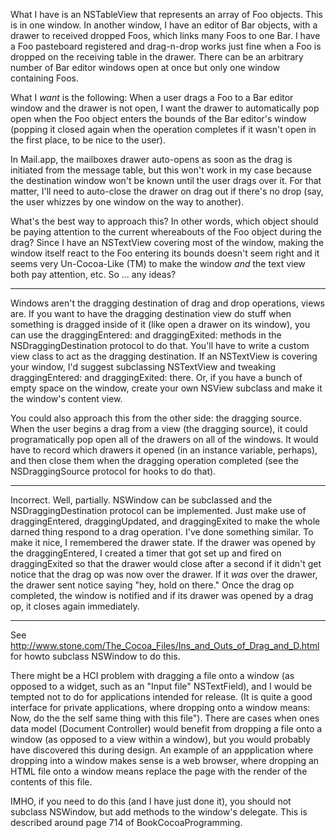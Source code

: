 

What I have is an NSTableView that represents an array of Foo objects. This is in one window. In another window, I have an editor of Bar objects, with a drawer to received dropped Foos, which links many Foos to one Bar. I have a Foo pasteboard registered and drag-n-drop works just fine when a Foo is dropped on the receiving table in the drawer. There can be an arbitrary number of Bar editor windows open at once but only one window containing Foos.

What I *want* is the following: When a user drags a Foo to a Bar editor window and the drawer is not open, I want the drawer to automatically pop open when the Foo object enters the bounds of the Bar editor's window (popping it closed again when the operation completes if it wasn't open in the first place, to be nice to the user).

In Mail.app, the mailboxes drawer auto-opens as soon as the drag is initiated from the message table, but this won't work in my case because the destination window won't be known until the user drags over it. For that matter, I'll need to auto-close the drawer on drag out if there's no drop (say, the user whizzes by one window on the way to another).

What's the best way to approach this? In other words, which object should be paying attention to the current whereabouts of the Foo object during the drag? Since I have an NSTextView covering most of the window, making the window itself react to the Foo entering its bounds doesn't seem right and it seems very Un-Cocoa-Like (TM) to make the window *and* the text view both pay attention, etc. So ... any ideas?

----

Windows aren't the dragging destination of drag and drop operations, views are. If you want to have the dragging destination view do stuff when something is dragged inside of it (like open a drawer on its window), you can use the draggingEntered: and draggingExited: methods in the NSDraggingDestination protocol to do that. You'll have to write a custom view class to act as the dragging destination. If an NSTextView is covering your window, I'd suggest subclassing NSTextView and tweaking draggingEntered: and draggingExited: there. Or, if you have a bunch of empty space on the window, create your own NSView subclass and make it the window's content view.

You could also approach this from the other side: the dragging source. When the user begins a drag from a view (the dragging source), it could programatically pop open all of the drawers on all of the windows. It would have to record which drawers it opened (in an instance variable, perhaps), and then close them when the dragging operation completed (see the NSDraggingSource protocol for hooks to do that).

----

Incorrect. Well, partially. NSWindow can be subclassed and the NSDraggingDestination protocol can be implemented. Just make use of draggingEntered, draggingUpdated, and draggingExited to make the whole darned thing respond to a drag operation. I've done something similar. To make it nice, I remembered the drawer state. If the drawer was opened by the draggingEntered, I created a timer that got set up and fired on draggingExited so that the drawer would close after a second if it didn't get notice that the drag op was now over the drawer. If it *was* over the drawer, the drawer sent notice saying "hey, hold on there." Once the drag op completed, the window is notified and if its drawer was opened by a drag op, it closes again immediately.

----

See http://www.stone.com/The_Cocoa_Files/Ins_and_Outs_of_Drag_and_D.html for howto subclass NSWindow to do this. 

There might be a HCI problem with dragging a file onto a window (as opposed to a widget, such as an "Input file" NSTextField), and I would be tempted not to do for applications intended for release. (It is quite a good interface for private applications, where dropping onto a window means: Now, do the the self same thing with this file"). There are cases when ones data model (Document Controller) would benefit from dropping a file onto a window (as opposed to a view within a window), but you would probably have discovered this during design. An example of an appplication where dropping into a window makes sense is a web browser, where dropping an HTML file onto a window means replace the page with the render of the contents of this file.

IMHO, if you need to do this (and I have just done it), you should not subclass NSWindow, but add methods to the window's delegate. This is described around page 714 of BookCocoaProgramming.
